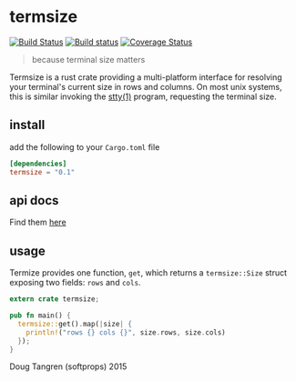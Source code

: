 # termsize

[![Build Status](https://travis-ci.org/softprops/termsize.svg)](https://travis-ci.org/softprops/termsize) [![Build status](https://ci.appveyor.com/api/projects/status/ilics7dppw0vl6gb?svg=true)](https://ci.appveyor.com/project/softprops/termsize) [![Coverage Status](https://coveralls.io/repos/softprops/termsize/badge.svg?branch=master&service=github)](https://coveralls.io/github/softprops/termsize?branch=master)

> because terminal size matters

Termsize is a rust crate providing a multi-platform interface for resolving
your terminal's current size in rows and columns. On most unix systems, this is similar invoking the [stty(1)](http://man7.org/linux/man-pages/man1/stty.1.html) program, requesting the terminal size.

## install

add the following to your `Cargo.toml` file

```toml
[dependencies]
termsize = "0.1"
```

## api docs

Find them [here](https://softprops.github.com/termsize)

## usage

Termize provides one function, `get`, which returns a `termsize::Size` struct
exposing two fields: `rows` and `cols`.

```rust
extern crate termsize;

pub fn main() {
  termsize::get().map(|size| {
    println!("rows {} cols {}", size.rows, size.cols)
  });
}
```

Doug Tangren (softprops) 2015
